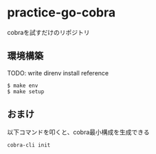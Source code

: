 # practice-go-cobra
cobraを試すだけのリポジトリ

## 環境構築
TODO: write direnv install reference

```
$ make env
$ make setup
```

## おまけ
以下コマンドを叩くと、cobra最小構成を生成できる
```
cobra-cli init
```